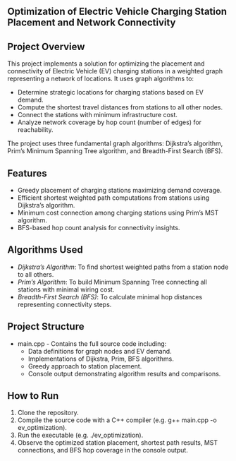 ## Optimization of Electric Vehicle Charging Station Placement and Network Connectivity

## Project Overview
This project implements a solution for optimizing the placement and connectivity of Electric Vehicle (EV) charging stations in a weighted graph representing a network of locations. It uses graph algorithms to:

- Determine strategic locations for charging stations based on EV demand.
- Compute the shortest travel distances from stations to all other nodes.
- Connect the stations with minimum infrastructure cost.
- Analyze network coverage by hop count (number of edges) for reachability.

The project uses three fundamental graph algorithms: Dijkstra’s algorithm, Prim’s Minimum Spanning Tree algorithm, and Breadth-First Search (BFS).

## Features
- Greedy placement of charging stations maximizing demand coverage.
- Efficient shortest weighted path computations from stations using Dijkstra’s algorithm.
- Minimum cost connection among charging stations using Prim’s MST algorithm.
- BFS-based hop count analysis for connectivity insights.

## Algorithms Used
- *Dijkstra’s Algorithm*: To find shortest weighted paths from a station node to all others.
- *Prim’s Algorithm*: To build Minimum Spanning Tree connecting all stations with minimal wiring cost.
- *Breadth-First Search (BFS)*: To calculate minimal hop distances representing connectivity steps.

## Project Structure
- main.cpp - Contains the full source code including:
  - Data definitions for graph nodes and EV demand.
  - Implementations of Dijkstra, Prim, BFS algorithms.
  - Greedy approach to station placement.
  - Console output demonstrating algorithm results and comparisons.

## How to Run
1. Clone the repository.
2. Compile the source code with a C++ compiler (e.g. g++ main.cpp -o ev_optimization).
3. Run the executable (e.g. ./ev_optimization).
4. Observe the optimized station placement, shortest path results, MST connections, and BFS hop coverage in the console output.



